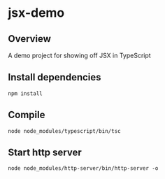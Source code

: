 # jsx-demo

## Overview
A demo project for showing off JSX in TypeScript

## Install dependencies
```
npm install
```

## Compile
```
node node_modules/typescript/bin/tsc
```

## Start http server
```
node node_modules/http-server/bin/http-server -o
```

